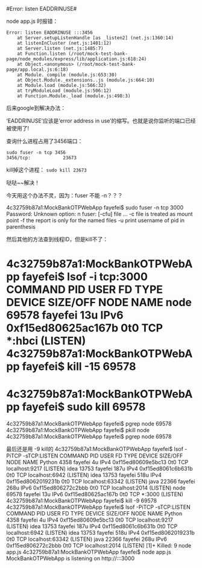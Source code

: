 #Error: listen EADDRINUSE#

node app.js 时报错：
```
Error: listen EADDRINUSE :::3456
    at Server.setupListenHandle [as _listen2] (net.js:1360:14)
    at listenInCluster (net.js:1401:12)
    at Server.listen (net.js:1485:7)
    at Function.listen (/root/mock-test-bank-page/node_modules/express/lib/application.js:618:24)
    at Object.<anonymous> (/root/mock-test-bank-page/app.local.js:6:18)
    at Module._compile (module.js:653:30)
    at Object.Module._extensions..js (module.js:664:10)
    at Module.load (module.js:566:32)
    at tryModuleLoad (module.js:506:12)
    at Function.Module._load (module.js:498:3)
```

后来google到解决办法：

‘EADDRINUSE’应该是‘error address in use’的缩写。也就是说你监听的端口已经被使用了!

查询什么进程占用了3456端口：
```
sudo fuser -n tcp 3456
3456/tcp:            23673
```
kill掉这个进程：
``
sudo kill 23673
``

哒哒~~解决！

今天用这个办法不灵，因为：fuser 不能 -n？？？

4c32759b87a1:MockBankOTPWebApp fayefei$ sudo fuser -n tcp 3000
Password:
Unknown option: n
fuser: [-cfu] file ...
    -c  file is treated as mount point
    -f  the report is only for the named files
    -u  print username of pid in parenthesis

然后其他的方法查到线程ID，但是kill不了：

4c32759b87a1:MockBankOTPWebApp fayefei$ lsof -i tcp:3000
COMMAND   PID    USER   FD   TYPE             DEVICE SIZE/OFF NODE NAME
node    69578 fayefei   13u  IPv6 0xf15ed80625ac167b      0t0  TCP *:hbci (LISTEN)
4c32759b87a1:MockBankOTPWebApp fayefei$ kill -15 69578
======
4c32759b87a1:MockBankOTPWebApp fayefei$ sudo kill 69578
======
4c32759b87a1:MockBankOTPWebApp fayefei$ pgrep node
69578
4c32759b87a1:MockBankOTPWebApp fayefei$ pkill node
4c32759b87a1:MockBankOTPWebApp fayefei$ pgrep node
69578



最后还是用 -9 kill的
4c32759b87a1:MockBankOTPWebApp fayefei$ lsof -PiTCP -sTCP:LISTEN
COMMAND   PID    USER   FD   TYPE             DEVICE SIZE/OFF NODE NAME
Python   4358 fayefei    4u  IPv4 0xf15ed80609e5bc13      0t0  TCP localhost:9217 (LISTEN)
idea    13753 fayefei  187u  IPv4 0xf15ed8061c6b631b      0t0  TCP localhost:6942 (LISTEN)
idea    13753 fayefei  518u  IPv4 0xf15ed8062019231b      0t0  TCP localhost:63342 (LISTEN)
java    22366 fayefei  268u  IPv6 0xf15ed806272c2bbb      0t0  TCP localhost:2014 (LISTEN)
node    69578 fayefei   13u  IPv6 0xf15ed80625ac167b      0t0  TCP *:3000 (LISTEN)
4c32759b87a1:MockBankOTPWebApp fayefei$ kill -9 69578
4c32759b87a1:MockBankOTPWebApp fayefei$ lsof -PiTCP -sTCP:LISTEN
COMMAND   PID    USER   FD   TYPE             DEVICE SIZE/OFF NODE NAME
Python   4358 fayefei    4u  IPv4 0xf15ed80609e5bc13      0t0  TCP localhost:9217 (LISTEN)
idea    13753 fayefei  187u  IPv4 0xf15ed8061c6b631b      0t0  TCP localhost:6942 (LISTEN)
idea    13753 fayefei  518u  IPv4 0xf15ed8062019231b      0t0  TCP localhost:63342 (LISTEN)
java    22366 fayefei  268u  IPv6 0xf15ed806272c2bbb      0t0  TCP localhost:2014 (LISTEN)
[1]+  Killed: 9               node app.js
4c32759b87a1:MockBankOTPWebApp fayefei$ node app.js
MockBankOTPWebApp is listening on http://:::3000

